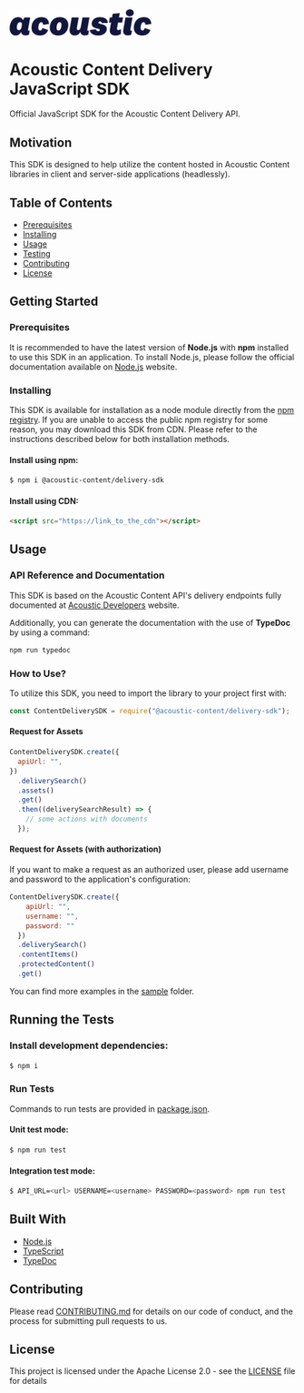 <img src="acoustic-wordmark.svg" alt="Acoustic" title="Acoustic" width="250"/>

# Acoustic Content Delivery JavaScript SDK

Official JavaScript SDK for the Acoustic Content Delivery API.

## Motivation

This SDK is designed to help utilize the content hosted in Acoustic Content libraries in client and server-side applications (headlessly).

## Table of Contents

- [Prerequisites](#prerequisites)
- [Installing](#installing)
- [Usage](#usage)
- [Testing](#running-the-tests)
- [Contributing](#contributing)
- [License](#license)

## Getting Started

### Prerequisites

It is recommended to have the latest version of **Node.js** with **npm** installed to use this SDK in an application. To install Node.js, please follow the official documentation available on [Node.js](https://nodejs.org/en/) website.

### Installing

This SDK is available for installation as a node module directly from the [npm registry](https://npmjs.com). If you are unable to access the public npm registry for some reason, you may download this SDK from CDN. Please refer to the instructions described below for both installation methods.

#### Install using npm:

```bash
$ npm i @acoustic-content/delivery-sdk
```

#### Install using CDN:

```html
<script src="https://link_to_the_cdn"></script>
```

## Usage

### API Reference and Documentation

This SDK is based on the Acoustic Content API's delivery endpoints fully documented at [Acoustic Developers](https://developer.goacoustic.com/acoustic-content/reference#introduction) website.

Additionally, you can generate the documentation with the use of **TypeDoc** by using a command:

```bash
npm run typedoc
```

### How to Use?

To utilize this SDK, you need to import the library to your project first with:

```js
const ContentDeliverySDK = require("@acoustic-content/delivery-sdk");
```

#### Request for Assets

```js
ContentDeliverySDK.create({
  apiUrl: "",
})
  .deliverySearch()
  .assets()
  .get()
  .then((deliverySearchResult) => {
    // some actions with documents
  });
```

#### Request for Assets (with authorization)

If you want to make a request as an authorized user, please add username and password to the application's configuration:

```js
ContentDeliverySDK.create({
    apiUrl: "",
    username: "",
    password: ""
  })
  .deliverySearch()
  .contentItems()
  .protectedContent()
  .get()
```

You can find more examples in the [sample](https://github.com/acoustic-content-samples/content-delivery-js-sdk/tree/master/sample) folder.

## Running the Tests

### Install development dependencies:

```bash
$ npm i
```

### Run Tests

Commands to run tests are provided in [package.json](package.json).

#### Unit test mode:

```bash
$ npm run test
```

#### Integration test mode:

```bash
$ API_URL=<url> USERNAME=<username> PASSWORD=<password> npm run test
```

## Built With

- [Node.js](https://nodejs.org/en/)
- [TypeScript](https://www.typescriptlang.org/)
- [TypeDoc](https://typedoc.org/)

## Contributing

Please read [CONTRIBUTING.md](https://gist.github.com/PurpleBooth/b24679402957c63ec426) for details on our code of conduct, and the process for submitting pull requests to us.

## License

This project is licensed under the Apache License 2.0 - see the [LICENSE](LICENSE) file for details
